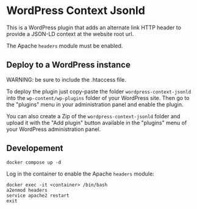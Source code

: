 # WordPress Context Jsonld

This is a WordPress plugin that adds an alternate link HTTP header to provide a JSON-LD context at the website root url.

The Apache `headers` module must be enabled.

## Deploy to a WordPress instance

WARNING: be sure to include the .htaccess file.

To deploy the plugin just copy-paste the folder `wordpress-context-jsonld` into the `wp-content/wp-plugins` folder of your WordPress site. Then go to the "plugins" menu in your administration panel and enable the plugin.

You can also create a Zip of the `wordpress-context-jsonld` folder and upload it with the "Add plugin" button available in the "plugins" menu of your WordPress administration panel.

## Developement
```
docker compose up -d
```

Log in the container to enable the Apache `headers` module:
```
docker exec -it <container> /bin/bash
a2enmod headers
service apache2 restart
exit
```